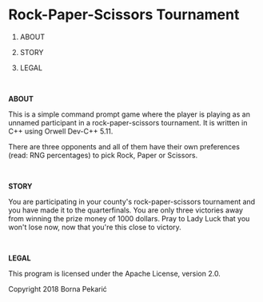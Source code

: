 # Rock-Paper-Scissors Tournament

1. ABOUT

2. STORY

3. LEGAL

<br/>

**ABOUT**

This is a simple command prompt game where the player is playing as an unnamed participant in a rock-paper-scissors tournament. It is written in C++ using Orwell Dev-C++ 5.11.

There are three opponents and all of them have their own preferences (read: RNG percentages) to pick Rock, Paper or Scissors.

<br/>

**STORY**

You are participating in your county's rock-paper-scissors tournament and you have made it to the quarterfinals. You are only three victories away from winning the prize money of 1000 dollars. Pray to Lady Luck that you won't lose now, now that you're this close to victory.

<br/>

**LEGAL**

This program is licensed under the Apache License, version 2.0.

Copyright 2018 Borna Pekarić
